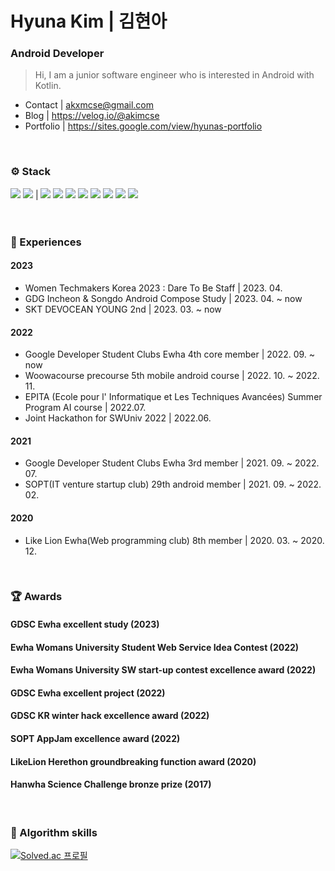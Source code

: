 # Hyuna Kim | 김현아
### Android Developer
> Hi, I am a junior software engineer who is interested in Android with Kotlin.

- Contact | akxmcse@gmail.com 
- Blog | https://velog.io/@akimcse
- Portfolio | https://sites.google.com/view/hyunas-portfolio
<!-- - Linkedin |  -->

<br>

### ⚙️ Stack
<img src="https://img.shields.io/badge/Kotlin-7F52FF?style=flat-square&logo=Kotlin&logoColor=white"/> <img src="https://img.shields.io/badge/Android-3DDC84?style=flat-square&logo=Android&logoColor=white"/> | <img src="https://img.shields.io/badge/C-A8B9CC?style=flat-square&logo=C&logoColor=white"/> <img src="https://img.shields.io/badge/C++-00599C?style=flat-square&logo=C%2B%2B&logoColor=white"/> <img src="https://img.shields.io/badge/java-007396?style=flat-square&logo=java&logoColor=white"/>  <img src="https://img.shields.io/badge/HTML5-E34F26?style=flat-square&logo=HTML5&logoColor=white"/> <img src="https://img.shields.io/badge/CSS3-1572B6?style=flat-square&logo=CSS3&logoColor=white"/> <img src="https://img.shields.io/badge/javascript-F7DF1E?style=flat-square&logo=javascript&logoColor=white"/> <img src="https://img.shields.io/badge/ReactNative-61DAFB?style=flat-square&logo=React&logoColor=white"/> <img src="https://img.shields.io/badge/unity-black?style=flat-square&logo=Unity&logoColor=white"/>
<br><br><br>

### 🎯 Experiences
#### 2023
- Women Techmakers Korea 2023 : Dare To Be Staff | 2023. 04.
- GDG Incheon & Songdo Android Compose Study | 2023. 04. ~ now
- SKT DEVOCEAN YOUNG 2nd | 2023. 03. ~ now

#### 2022
- Google Developer Student Clubs Ewha 4th core member | 2022. 09. ~ now
- Woowacourse precourse 5th mobile android course | 2022. 10. ~ 2022. 11.
- EPITA (Ecole pour l' Informatique et Les Techniques Avancées) Summer Program AI course | 2022.07.
- Joint Hackathon for SWUniv 2022 | 2022.06.

#### 2021
- Google Developer Student Clubs Ewha 3rd member  |  2021. 09. ~ 2022. 07. 
- SOPT(IT venture startup club) 29th android member  |  2021. 09. ~ 2022. 02. 

#### 2020
- Like Lion Ewha(Web programming club) 8th member  |  2020. 03. ~ 2020. 12.

<br>

### 🏆 Awards
#### GDSC Ewha excellent study (2023)
#### Ewha Womans University Student Web Service Idea Contest (2022)
#### Ewha Womans University SW start-up contest excellence award (2022)
#### GDSC Ewha excellent project (2022)
#### GDSC KR winter hack excellence award (2022)
#### SOPT AppJam excellence award (2022)
#### LikeLion Herethon groundbreaking function award (2020)
#### Hanwha Science Challenge bronze prize (2017)
<br>

### 🧩 Algorithm skills
[![Solved.ac
프로필](http://mazassumnida.wtf/api/v2/generate_badge?boj=akimcse)](https://solved.ac/akimcse)


<!--
**akimcse/akimcse** is a ✨ _special_ ✨ repository because its `README.md` (this file) appears on your GitHub profile.

Here are some ideas to get you started:

- 🔭 I’m currently working on ...
- 🌱 
- 👯 I’m looking to collaborate on ...
- 🤔 I’m looking for help with ...
- 💬 Ask me about ...
- 📫 How to reach me: ...
- 😄 Pronouns: ...
- ⚡ Fun fact: ...
-->
